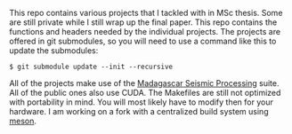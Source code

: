 This repo contains various projects that I tackled with in MSc thesis. Some are still private while I still wrap up the final paper. This repo contains the functions and headers needed by the individual projects. The projects are offered in git submodules, so you will need to use a command like this to update the submodules:

```
$ git submodule update --init --recursive
```

All of the projects make use of the [Madagascar Seismic Processing](http://www.ahay.org/wiki/Main_Page) suite. All of the public ones also use CUDA.
The Makefiles are still not optimized with portability in mind. You will most likely have to modify then for your hardware. I am working on a fork with a centralized build system using [meson](https://mesonbuild.com/index.html).
